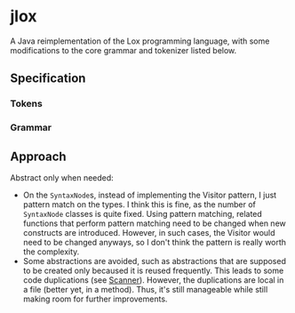 # jlox

A Java reimplementation of the Lox programming language, with some modifications to the core grammar and tokenizer listed below.

## Specification

### Tokens

### Grammar

## Approach

Abstract only when needed:
  - On the `SyntaxNode`s, instead of implementing the Visitor pattern, I just pattern match on the types. I think this is fine, as the number of `SyntaxNode` classes is quite fixed. Using pattern matching, related functions that perform pattern matching need to be changed when new constructs are introduced. However, in such cases, the Visitor would need to be changed anyways, so I don't think the pattern is really worth the complexity.
  - Some abstractions are avoided, such as abstractions that are supposed to be created only becaused it is reused frequently. This leads to some code duplications (see [Scanner](./com/lox/Scanner.java)). However, the duplications are local in a file (better yet, in a method). Thus, it's still manageable while still making room for further improvements.
